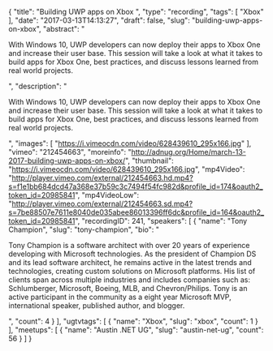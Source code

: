 {
  "title": "Building UWP apps on Xbox ",
  "type": "recording",
  "tags": [
    "Xbox"
  ],
  "date": "2017-03-13T14:13:27",
  "draft": false,
  "slug": "building-uwp-apps-on-xbox",
  "abstract": "<p>With Windows 10, UWP developers can now deploy their apps to Xbox One and increase their user base. This session will take a look at what it takes to build apps for Xbox One, best practices, and discuss lessons learned from real world projects.</p>",
  "description": "<p>With Windows 10, UWP developers can now deploy their apps to Xbox One and increase their user base. This session will take a look at what it takes to build apps for Xbox One, best practices, and discuss lessons learned from real world projects.</p>",
  "images": [
    "https://i.vimeocdn.com/video/628439610_295x166.jpg"
  ],
  "vimeo": "212454663",
  "moreinfo": "http://adnug.org/Home/march-13-2017-building-uwp-apps-on-xbox/",
  "thumbnail": "https://i.vimeocdn.com/video/628439610_295x166.jpg",
  "mp4Video": "http://player.vimeo.com/external/212454663.hd.mp4?s=f1e1bb684dcd47a368e37b59c3c7494f54fc982d&profile_id=174&oauth2_token_id=20985841",
  "mp4VideoLow": "http://player.vimeo.com/external/212454663.sd.mp4?s=7be88507e7611e8040de035abee86013396ff6dc&profile_id=164&oauth2_token_id=20985841",
  "recordingID": 241,
  "speakers": [
    {
      "name": "Tony Champion",
      "slug": "tony-champion",
      "bio": "<p>Tony Champion is a software architect with over 20 years of experience developing with Microsoft technologies. As the president of Champion DS and its lead software architect, he remains active in the latest trends and technologies, creating custom solutions on Microsoft platforms. His list of clients span across multiple industries and includes companies such as: Schlumberger, Microsoft, Boeing, MLB, and Chevron/Philips. Tony is an active participant in the community as a eight year Microsoft MVP, international speaker, published author, and blogger.</p>",
      "count": 4
    }
  ],
  "ugtvtags": [
    {
      "name": "Xbox",
      "slug": "xbox",
      "count": 1
    }
  ],
  "meetups": [
    {
      "name": "Austin .NET UG",
      "slug": "austin-net-ug",
      "count": 56
    }
  ]
}